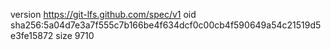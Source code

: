 version https://git-lfs.github.com/spec/v1
oid sha256:5a04d7e3a7f555c7b166be4f634dcf0c00cb4f590649a54c21519d5e3fe15872
size 9710
